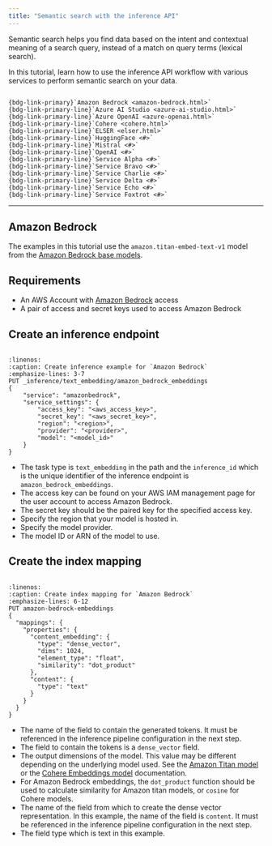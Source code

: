 ```yaml
---
title: "Semantic search with the inference API"
---
```


Semantic search helps you find data based on the intent and contextual meaning of a search query, instead of a match on query terms (lexical search).

In this tutorial, learn how to use the inference API workflow with various services to perform semantic search on your data.


```{admonition} Select your service

{bdg-link-primary}`Amazon Bedrock <amazon-bedrock.html>`
{bdg-link-primary-line}`Azure AI Studio <azure-ai-studio.html>`
{bdg-link-primary-line}`Azure OpenAI <azure-openai.html>`
{bdg-link-primary-line}`Cohere <cohere.html>`
{bdg-link-primary-line}`ELSER <elser.html>`
{bdg-link-primary-line}`HuggingFace <#>`
{bdg-link-primary-line}`Mistral <#>`
{bdg-link-primary-line}`OpenAI <#>`
{bdg-link-primary-line}`Service Alpha <#>`
{bdg-link-primary-line}`Service Bravo <#>`
{bdg-link-primary-line}`Service Charlie <#>`
{bdg-link-primary-line}`Service Delta <#>`
{bdg-link-primary-line}`Service Echo <#>`
{bdg-link-primary-line}`Service Foxtrot <#>`
```

----

## Amazon Bedrock

The examples in this tutorial use the `amazon.titan-embed-text-v1` model from the [Amazon Bedrock base models](https://docs.aws.amazon.com/bedrock/latest/userguide/model-ids.html).

## Requirements

* An AWS Account with [Amazon Bedrock](https://aws.amazon.com/bedrock/) access
* A pair of access and secret keys used to access Amazon Bedrock

## Create an inference endpoint

```{include} snippets/inference-endpoint.md
```

```{code-block} bash
:linenos:
:caption: Create inference example for `Amazon Bedrock`
:emphasize-lines: 3-7
PUT _inference/text_embedding/amazon_bedrock_embeddings
{
    "service": "amazonbedrock",
    "service_settings": {
        "access_key": "<aws_access_key>",
        "secret_key": "<aws_secret_key>",
        "region": "<region>",
        "provider": "<provider>",
        "model": "<model_id>"
    }
}
```

* The task type is `text_embedding` in the path and the `inference_id` which is the unique identifier of the inference endpoint is `amazon_bedrock_embeddings`.
* The access key can be found on your AWS IAM management page for the user account to access Amazon Bedrock.
* The secret key should be the paired key for the specified access key.
* Specify the region that your model is hosted in.
* Specify the model provider.
* The model ID or ARN of the model to use.

## Create the index mapping

```{include} snippets/index-mapping.md
```

```{code-block} bash
:linenos:
:caption: Create index mapping for `Amazon Bedrock`
:emphasize-lines: 6-12
PUT amazon-bedrock-embeddings
{
  "mappings": {
    "properties": {
      "content_embedding": {
        "type": "dense_vector",
        "dims": 1024,
        "element_type": "float",
        "similarity": "dot_product"
      },
      "content": {
        "type": "text"
      }
    }
  }
}
```

* The name of the field to contain the generated tokens. It must be referenced in the inference pipeline configuration in the next step.
* The field to contain the tokens is a `dense_vector` field.
* The output dimensions of the model. This value may be different depending on the underlying model used. See the [Amazon Titan model](https://docs.aws.amazon.com/bedrock/latest/userguide/titan-multiemb-models.html) or the [Cohere Embeddings model](https://docs.cohere.com/reference/embed) documentation.
* For Amazon Bedrock embeddings, the `dot_product` function should be used to calculate similarity for Amazon titan models, or `cosine` for Cohere models.
* The name of the field from which to create the dense vector representation. In this example, the name of the field is `content`. It must be referenced in the inference pipeline configuration in the next step.
* The field type which is text in this example.